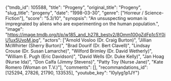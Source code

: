 {"tmdb_id": 105588, "title": "Progeny", "original_title": "Progeny", "slug_title": "progeny", "date": "1998-03-30", "genre": ["Horreur / Science-Fiction"], "score": "5.3/10", "synopsis": "An unsuspecting woman is impregnated by aliens who are experimenting on the human population.", "image": "https://image.tmdb.org/t/p/w185_and_h278_bestv2/8Omm100gZdFp1c5Y0iU1ux5UvoM.jpg", "actors": ["Arnold Vosloo (Dr. Craig Burton)", "Jillian McWhirter (Sherry Burton)", "Brad Dourif (Dr. Bert Clavell)", "Lindsay Crouse (Dr. Susan Lamarche)", "Wilford Brimley (Dr. David Wetherly)", "William E. Pugh (Eric Davidson)", "David Wells (Dr. Duke Kelly)", "Jan Hoag (Nurse Ida)", "Don Calfa (Jimmy Stevens)", "Patty Toy (Nurse Jane)", "Kate Romero (Woman on T.V.)"], "comments": [], "recommandations_id": [125294, 27826, 21790, 133535], "youtube_key": "l0ylyg1p1JY"}